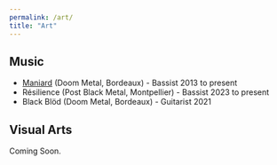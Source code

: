 ```yaml
---
permalink: /art/
title: "Art"
---
```


## Music

- [Maniard](https://maniard.bandcamp.com/) (Doom Metal, Bordeaux) - Bassist 2013 to present
- Résilience (Post Black Metal, Montpellier) - Bassist 2023 to present
- Black Blöd (Doom Metal, Bordeaux) - Guitarist 2021

## Visual Arts

Coming Soon.